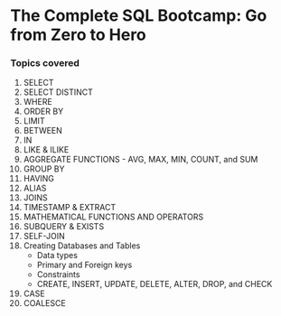 # The Complete SQL Bootcamp: Go from Zero to Hero

### Topics covered
1. SELECT
2. SELECT DISTINCT 
3. WHERE 
4. ORDER BY 
5. LIMIT 
6. BETWEEN 
7. IN 
8. LIKE & ILIKE 
9. AGGREGATE FUNCTIONS - AVG, MAX, MIN, COUNT, and SUM 
10. GROUP BY
11. HAVING
12. ALIAS
13. JOINS
14. TIMESTAMP & EXTRACT
15. MATHEMATICAL FUNCTIONS AND OPERATORS
16. SUBQUERY & EXISTS
17. SELF-JOIN
18. Creating Databases and Tables
    * Data types
    * Primary and Foreign keys
    * Constraints
    * CREATE, INSERT, UPDATE, DELETE, ALTER, DROP, and CHECK
19. CASE
20. COALESCE

